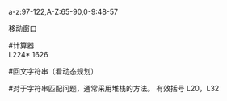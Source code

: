 a-z:97-122,A-Z:65-90,0-9:48-57

移动窗口

#计算器  
L224* 1626

#回文字符串（看动态规划）


#对于字符串匹配问题，通常采用堆栈的方法。
有效括号 L20，L32
